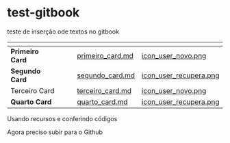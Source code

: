 # test-gitbook

teste de inserção ode textos no gitbook

<table data-view="cards"><thead><tr><th></th><th></th><th></th><th data-hidden data-card-target data-type="content-ref"></th><th data-hidden data-card-cover data-type="files"></th></tr></thead><tbody><tr><td><strong>Primeiro Card</strong></td><td></td><td></td><td><a href="primeiro_card.md">primeiro_card.md</a></td><td><a href=".gitbook/assets/icon_user_novo.png">icon_user_novo.png</a></td></tr><tr><td><strong>Segundo Card</strong></td><td></td><td></td><td><a href="segundo_card.md">segundo_card.md</a></td><td><a href=".gitbook/assets/icon_user_recupera.png">icon_user_recupera.png</a></td></tr><tr><td>Terceiro Card</td><td></td><td></td><td><a href="terceiro_card.md">terceiro_card.md</a></td><td><a href=".gitbook/assets/icon_user_novo.png">icon_user_novo.png</a></td></tr><tr><td><strong>Quarto Card</strong></td><td></td><td></td><td><a href="quarto_card.md">quarto_card.md</a></td><td><a href=".gitbook/assets/icon_user_recupera.png">icon_user_recupera.png</a></td></tr></tbody></table>

Usando recursos e conferindo códigos

Agora preciso subir para o Github
